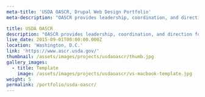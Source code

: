```yaml
---
meta-title: 'USDA OASCR, Drupal Web Design Portfolio'
meta-description: "OASCR provides leadership, coordination, and direction for the United States Department of Agriculture's civil rights programs."

title: USDA OASCR
description: "OASCR provides leadership, coordination, and direction for the United States Department of Agriculture's civil rights programs. OASCR ensures compliance with applicable federal civil rights laws. Variant Studios was subcontracted to design and develop the Drupal website."
live_date: 2015-09-01T00:00:00.000Z
location: 'Washington, D.C.'
link: 'https://www.ascr.usda.gov/'
thumbnail: /assets/images/projects/usdaoascr/thumb.jpg
gallery_images:
  - title: Template
    image: /assets/images/projects/usdaoascr/vs-macbook-template.jpg
weight: 5
permalink: /portfolio/usda-oascr/
---
```


